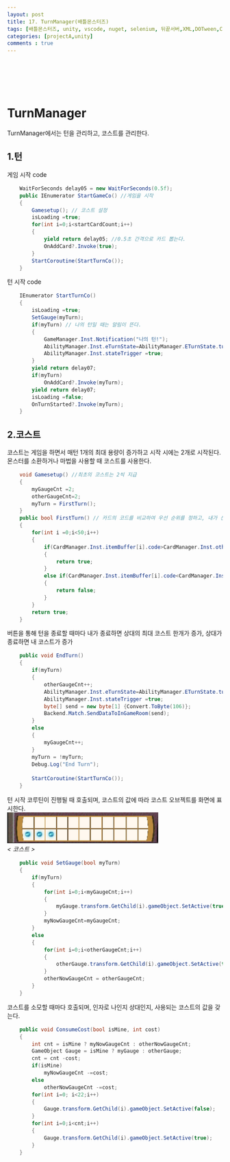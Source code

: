 ```yaml
---
layout: post
title: 17. TurnManager(배틀몬스터즈)
tags: [배틀몬스터즈, unity, vscode, nuget, selenium, 뒤끝서버,XML,DOTween,Corutine]
categories: [projectA,unity]
comments : true
---
```

<br>
<br>
<br>
<br>

# TurnManager
TurnManager에서는 턴을 관리하고, 코스트를 관리한다. 

## 1.턴

게임 시작 code <br>
~~~ cs
    WaitForSeconds delay05 = new WaitForSeconds(0.5f);
    public IEnumerator StartGameCo() //게임을 시작
    {
        Gamesetup(); // 코스트 설정
        isLoading =true;
        for(int i=0;i<startCardCount;i++)
        {
            yield return delay05; //0.5초 간격으로 카드 뽑는다.
            OnAddCard?.Invoke(true);
        }
        StartCoroutine(StartTurnCo());
    }
~~~

턴 시작 code <br>

~~~ cs
    IEnumerator StartTurnCo()
    {
        isLoading =true;
        SetGauge(myTurn);
        if(myTurn) // 나의 턴일 때는 알림이 뜬다. 
        {
            GameManager.Inst.Notification("나의 턴!");
            AbilityManager.Inst.eTurnState=AbilityManager.ETurnState.turnStart; 
            AbilityManager.Inst.stateTrigger =true;
        }
        yield return delay07;
        if(myTurn)
            OnAddCard?.Invoke(myTurn);
        yield return delay07;
        isLoading =false;
        OnTurnStarted?.Invoke(myTurn);
    }
~~~

## 2.코스트
코스트는 게임을 하면서 매턴 1개의 최대 용량이 증가하고 시작 시에는 2개로 시작된다. 몬스터를 소환하거나 마법을 사용할 때 코스트를 사용한다. <br>

~~~ cs
    void Gamesetup() //최초의 코스트는 2씩 지급
    {
        myGaugeCnt =2;
        otherGaugeCnt=2;
        myTurn = FirstTurn();
    }
    public bool FirstTurn() // 카드의 코드를 비교하여 우선 순위를 정하고, 내가 선이면 true 상대가 선이면 false를 반환
    {
        for(int i =0;i<50;i++)
        {
            if(CardManager.Inst.itemBuffer[i].code>CardManager.Inst.otherItemBuffer[i].code)
            {
                return true;
            }
            else if(CardManager.Inst.itemBuffer[i].code<CardManager.Inst.otherItemBuffer[i].code)
            {
                return false;
            }
        }
        return true;
    }
~~~

버튼을 통해 턴을 종료할 때마다 내가 종료하면 상대의 최대 코스트 한개가 증가, 상대가 종료하면 내 코스트가 증가<br>

~~~ cs
    public void EndTurn()
    {
        if(myTurn)
        {
            otherGaugeCnt++;
            AbilityManager.Inst.eTurnState=AbilityManager.ETurnState.turnEnd;
            AbilityManager.Inst.stateTrigger =true;
            byte[] send = new byte[1] {Convert.ToByte(106)};
            Backend.Match.SendDataToInGameRoom(send);
        }
        else
        {
            myGaugeCnt++;
        }
        myTurn = !myTurn;
        Debug.Log("End Turn");

        StartCoroutine(StartTurnCo());
    }
~~~

턴 시작 코루틴이 진행될 때 호출되며, 코스트의 값에 따라 코스트 오브젝트를 화면에 표시한다.<br>
<img src="/assets/img/battle/battle17_1.png" width="70%" height="70%"><br>*< 코스트 >*<br>

~~~ cs
    public void SetGauge(bool myTurn)
    {
        if(myTurn)
        {
            for(int i=0;i<myGaugeCnt;i++)
            {
                myGauge.transform.GetChild(i).gameObject.SetActive(true);
            }
            myNowGaugeCnt=myGaugeCnt;
        }
        else
        {
            for(int i=0;i<otherGaugeCnt;i++)
            {
                otherGauge.transform.GetChild(i).gameObject.SetActive(true);
            }
            otherNowGaugeCnt = otherGaugeCnt;
        }
    }
~~~ 

코스트를 소모할 때마다 호출되며, 인자로 나인지 상대인지, 사용되는 코스트의 값을 갖는다. <br>

~~~ cs
    public void ConsumeCost(bool isMine, int cost)
    {
        int cnt = isMine ? myNowGaugeCnt : otherNowGaugeCnt;
        GameObject Gauge = isMine ? myGauge : otherGauge;
        cnt = cnt -cost;
        if(isMine)
            myNowGaugeCnt -=cost;
        else
            otherNowGaugeCnt -=cost;
        for(int i=0; i<22;i++)
        {
            Gauge.transform.GetChild(i).gameObject.SetActive(false);
        }
        for(int i=0;i<cnt;i++)
        {
            Gauge.transform.GetChild(i).gameObject.SetActive(true);
        }
    }
~~~